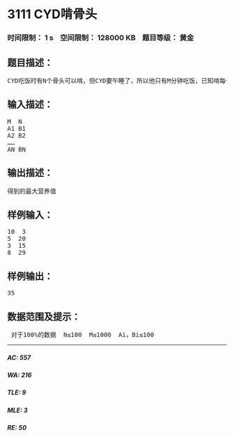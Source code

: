 # 3111 CYD啃骨头   
### 时间限制： 1 s&nbsp;&nbsp;&nbsp;&nbsp;空间限制： 128000 KB&nbsp;&nbsp;&nbsp;&nbsp;题目等级： 黄金  
## 题目描述：  

<pre>
CYD吃饭时有N个骨头可以啃，但CYD要午睡了，所以他只有M分钟吃饭，已知啃每个骨头需花费时间Ai，可以得到Bi个单位的营养。问CYD最多得到多少营养。
</pre>
  
  
## 输入描述：  

<pre>
M  N
A1 B1
A2 B2
……
AN BN
</pre>
  
  
## 输出描述：  

<pre>
得到的最大营养值
</pre>
  
  
## 样例输入：  

<pre>
10  3
5  20
3  15
8  29
</pre>
  
  
## 样例输出：  

<pre>
35
</pre>
  
  
## 数据范围及提示：  

<pre>
 对于100%的数据  N≤100  M≤1000  Ai，Bi≤100
</pre>
  
  
***  

##### AC: 557  
##### WA: 216  
##### TLE: 9  
##### MLE: 3  
##### RE: 50  
